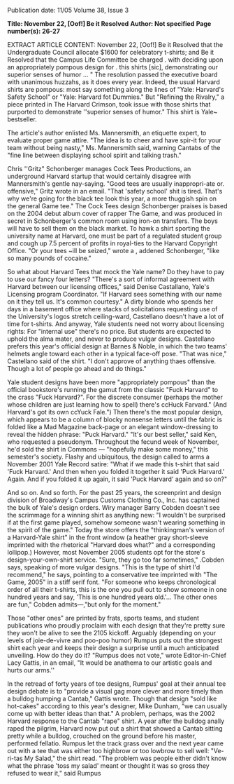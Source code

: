 Publication date: 11/05
Volume 38, Issue 3

**Title: November 22, [Oof!] Be it Resolved**
**Author: Not specified**
**Page number(s): 26-27**

EXTRACT ARTICLE CONTENT:
November 22, [Oof!] Be it Resolved that the Undergraduate Council allocate $1600 for celebratory t-shirts; and Be it Resolved that the Campus Life Committee be charged . with deciding upon an appropriately pompous design for . this shirts [sic], demonstrating our superior senses of humor ... " The resolution passed the executive board with unanimous huzzahs, as it does every year. Indeed, the usual Harvard shirts are pompous: most say something along the lines of "Yale: Harvard's Safety School" or "Yale: Harvard fot Dummies." 
But "Refining the Rivalry," a piece printed in The Harvard Crimson, took issue with those shirts that purported to demonstrate ''superior senses of humor." This shirt is Yale~ bestseller.

The article's author enlisted Ms. Mannersmith, an etiquette expert, to evaluate proper game attire. "The idea is to cheer and have spir-it for your team without being nasty," Ms. Mannersmith said, warning Cantabs of the "fine line between displaying school spirit and talking trash."


Chris ''Gritz" Schonberger manages Cock Tees Productions, an underground Harvard startup that would certainly disagree with Mannersmith's gentle nay-saying. "Good tees are usually inappropri-ate or. offensive," Gritz wrote in an email. "That 'safety school' shit is tired. That's why we're going for the black tee look this year, a more thuggish spin on the general Game tee." 
The Cock Tees design Schonberger praises is based on the 2004 debut album cover of rapper The Game, and was produced in secret in Schonberger's common room using iron-on transfers. The boys will have to sell them on the black market. To hawk a shirt sporting the university name at Harvard, one must be part of a regulated student group and cough up 7.5 percent of profits in royal-ties to the Harvard Copyright Office. "Or your tees ~ill be seized," wrote a , addened Schonberger, "like so many pounds of cocaine." 

So what about Harvard Tees that mock the Yale name? Do they have to pay to use our fancy four letters? "There's a sort of informal agreement with Harvard between our licensing offices," said Denise Castallano, Yale's Licensing program Coordinator. "If Harvard sees something with our name on it they tell us. It's common courtesy." 
A dirty blonde who spends her days in a basement office where stacks of solicitations requesting use of the University's logos stretch ceiling-ward, Castellano doesn't have a lot of time for t-shirts. And anyway, Yale students need not worry about licensing rights: For "internal use" there's no price. But students are expected to uphold the alma mater, and never to produce vulgar designs. Castellano prefers this year's official design at Barnes & Noble, in which the two teams' helmets angle toward each other in a typical face-off pose. "That was nice," Castellano said of the shirt. "I don't approve of anything thaes offensive. Though a lot of people go ahead and do things."


Yale student designs have been more "appropriately pompous" than the official bookstore's running the gamut from the classic "Fuck Harvard" to the crass "Fuck Harvard?". For the discrete consumer (perhaps the mother whose children are just learning how to spell) there's ccHuck Farvard." (And Harvard's got its own ccYuck Fale.") 
Then there's the most popular design, which appears to be a column of blocky nonsense letters until the fabric is folded like a Mad Magazine back-page or an elegant window-dressing to reveal the hidden phrase: "Puck Harvard." "It's our best seller," said Ken, who requested a pseudonym. Throughout the fecund week of November, he'd sold the shirt in Commons — "hopefully make some money," this semester's society. Flashy and ubiquitous, the design called to arms a November 2001 Yale Record satire: "What if we made this t-shirt that said 'Fuck Harvard.' And then when you folded it together it said 'Puck Harvard.' Again. And if you folded it up again, it said 'Puck Harvard' again and so on?" 

And so on. And so forth. For the past 25 years, the screenprint and design division of Broadway's Campus Customs Clothing Co., Inc. has captained the bulk of Yale's design orders. Wiry manager Barry Cobden doesn't see the scrimmage for a winning shirt as anything new: "I wouldn't be surprised if at the first game played, somehow someone wasn't wearing something in the spirit of the game." Today the store offers the "thinkingman's version of a Harvard-Yale shirt" in the front window (a heather gray short-sleeve imprinted with the rhetorical "Harvard does what?" and a corresponding lollipop.) However, most November 2005 students opt for the store's design-your-own-shirt service. "Sure, they go too far sometimes," .Cobden says, speaking of more vulgar designs. "This is the type of shirt I'd recommend," he says, pointing to a conservative tee imprinted with "The Game, 2005" in a stiff serif font. "For someone who keeps chronological order of all their t-shirts, this is the one you pull out to show someone in one hundred years and say, 'This is one hundred years old.'... The other ones are fun," Cobden admits—,"but only for the moment."


Those "other ones" are printed by frats, sports teams, and student  publications who proudly proclaim with each design that they're pretty sure they won't be alive to see the 2105 kickoff. Arguably (depending on your levels of joie-de-vivre and poo-poo humor) Rumpus puts out the strongest shirt each year and keeps their design a surprise until a much anticipated unveiling. How do they do it? "Rumpus does not vote," wrote Editor-in-Chief Lacy Gattis, in an email, "It would be anathema to our artistic goals and hurts our arms.''


In the retread of forty years of tee designs, Rumpus' goal at their annual tee design debate is to "provide a visual gag more clever and more timely than a bulldog humping a Cantab," Gattis wrote. Though that design "sold like hot-cakes" according to this year's designer, Mike Dunham, "we can usually come up with better ideas than that." A problem, perhaps, was the 2002 Harvard response to the Cantab "rape" shirt. A year after the bulldog anally raped the pilgrim, Harvard now put out a shirt that showed a Cantab sitting pretty while a bulldog, crouched on the ground before his master, performed fellatio. Rumpus let the track grass over and the next year came out with a tee that was either too highbrow or too lowbrow to sell well: "Ve-ri-tas My Salad," the shirt read. "The problem was people either didn't know what the phrase 'toss my salad' meant or thought it was so gross they refused to wear it," said Rumpus